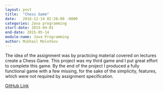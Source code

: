 ```yaml
---
layout: post
title:  "Chess Game"
date:   2016-12-14 02:28:00 -0000
categories: Java programming
start-date: 2015-04-01
end-date: 2015-05-14
module-name: Java Programming
author: Mikhail Molotkov
---
```

The idea of the assignment was by practicing material covered on lectures  create a Chess Game. This project was my third game and I put great effort to complete this game. By the end of the project I produced a fully functional game with a few missing, for the sake of the simplicity,  features, which were not required by assignment specification.

[GitHub Link][link-to]

[link-to]: https://github.com/MikhailMS/ChessGame
